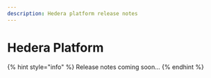 ```yaml
---
description: Hedera platform release notes
---
```


# Hedera Platform

{% hint style="info" %}
Release notes coming soon...
{% endhint %}

